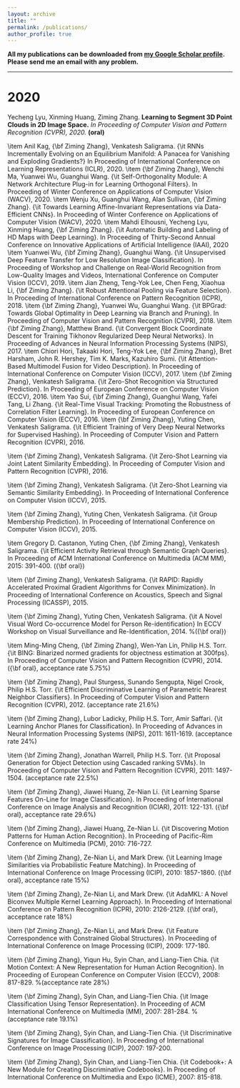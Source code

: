 ```yaml
---
layout: archive
title: ""
permalink: /publications/
author_profile: true
---
```


**All my publications can be downloaded from [my Google Scholar profile](https://scholar.google.com/citations?user=2yqx3oIAAAAJ&hl=en). Please send me an email with any problem.**

---
# 2020
Yecheng Lyu, Xinming Huang, Ziming Zhang. **Learning to Segment 3D Point Clouds in 2D Image Space.** *In Proceeding of Computer Vision and Pattern Recognition (CVPR), 2020.* **(oral)**

\item
Anil Kag, {\bf Ziming Zhang}, Venkatesh Saligrama. {\it RNNs Incrementally Evolving on an Equilibrium Manifold: A Panacea for Vanishing and Exploding Gradients?} In Proceeding of International Conference on Learning Representations (ICLR), 2020.
\item
{\bf Ziming Zhang}, Wenchi Ma, Yuanwei Wu, Guanghui Wang. {\it Self-Orthogonality Module: A Network Architecture Plug-in for Learning Orthogonal Filters}. In Proceeding of Winter Conference on Applications of Computer Vision (WACV), 2020.
\item
Wenju Xu, Guanghui Wang, Alan Sullivan, {\bf Ziming Zhang}. {\it Towards Learning Affine-Invariant Representations via Data-Efficient CNNs}. In Proceeding of Winter Conference on Applications of Computer Vision (WACV), 2020.
\item
Mahdi Elhousni, Yecheng Lyu, Xinming Huang, {\bf Ziming Zhang}. {\it Automatic Building and Labeling of HD Maps with Deep Learning}. In Proceeding of Thirty-Second Annual Conference on Innovative Applications of Artificial Intelligence (IAAI), 2020
\item
Yuanwei Wu, {\bf Ziming Zhang}, Guanghui Wang. {\it Unsupervised Deep Feature Transfer for Low Resolution Image Classification}. In Proceeding of Workshop and Challenge on Real-World Recognition from Low-Quality Images and Videos, International Conference on Computer Vision (ICCV), 2019.
\item 
Jian Zheng, Teng-Yok Lee, Chen Feng, Xiaohua Li, {\bf Ziming Zhang}. {\it Robust Attentional Pooling via Feature Selection}. In Proceeding of International Conference on Pattern Recognition (ICPR), 2018.	
\item 
{\bf Ziming Zhang}, Yuanwei Wu, Guanghui Wang. {\it BPGrad: Towards Global Optimality in Deep Learning via Branch and Pruning}. In Proceeding of Computer Vision and Pattern Recognition (CVPR), 2018.
\item 
{\bf Ziming Zhang}, Matthew Brand. {\it Convergent Block Coordinate Descent for Training Tikhonov Regularized Deep Neural Networks}. In Proceeding of Advances in Neural Information Processing Systems (NIPS), 2017.
\item 
Chiori Hori, Takaaki Hori, Teng-Yok Lee, {\bf Ziming Zhang}, Bret Harsham, John R. Hershey, Tim K. Marks, Kazuhiro Sumi. {\it Attention-Based Multimodel Fusion for Video Description}. In Proceeding of International Conference on Computer Vision (ICCV), 2017.
\item
{\bf Ziming Zhang}, Venkatesh Saligrama. {\it Zero-Shot Recognition via Structured Prediction}. In Proceeding of European Conference on Computer Vision (ECCV), 2016.
\item
Yao Sui, {\bf Ziming Zhang}, Guanghui Wang, Yafei Tang, Li Zhang. {\it Real-Time Visual Tracking: Promoting the Robustness of Correlation Filter Learning}. In Proceeding of European Conference on Computer Vision (ECCV), 2016. 
\item
{\bf Ziming Zhang}, Yuting Chen, Venkatesh Saligrama. {\it Efficient Training of Very Deep Neural Networks for Supervised Hashing}. In Proceeding of Computer Vision and Pattern Recognition (CVPR), 2016.

\item
{\bf Ziming Zhang}, Venkatesh Saligrama. {\it Zero-Shot Learning via Joint Latent Similarity Embedding}. In Proceeding of Computer Vision and Pattern Recognition (CVPR), 2016.

\item 
{\bf Ziming Zhang},  Venkatesh Saligrama. {\it Zero-Shot Learning via Semantic Similarity Embedding}. In Proceeding of International Conference on Computer Vision (ICCV), 2015.

\item 
{\bf Ziming Zhang},  Yuting Chen, Venkatesh Saligrama. {\it Group Membership Prediction}. In Proceeding of International Conference on Computer Vision (ICCV), 2015.

\item
Gregory D. Castanon, Yuting Chen, {\bf Ziming Zhang}, Venkatesh Saligrama. {\it Efficient Activity Retrieval through Semantic Graph Queries}. In Proceeding of ACM International Conference on Multimedia (ACM MM), 2015: 391-400. ({\bf oral})

\item
{\bf Ziming Zhang}, Venkatesh Saligrama. {\it RAPID: Rapidly Accelerated Proximal Gradient Algorithms for Convex Minimization}. In Proceeding of International Conference on Acoustics, Speech and Signal Processing (ICASSP), 2015.

\item
{\bf Ziming Zhang}, Yuting Chen, Venkatesh Saligrama. {\it A Novel Visual Word Co-occurrence Model for Person Re-identification} In ECCV Workshop on Visual Surveillance and Re-Identification, 2014. %({\bf oral})

\item
Ming-Ming Cheng, {\bf Ziming Zhang}, Wen-Yan Lin, Philip H.S. Torr. {\it BING: Binarized normed gradients for objectness estimation at 300fps}. In Proceeding of Computer Vision and Pattern Recognition (CVPR), 2014. ({\bf oral}, acceptance rate 5.75\%)

\item
{\bf Ziming Zhang}, Paul Sturgess, Sunando Sengupta, Nigel Crook, Philip H.S. Torr. {\it Efficient Discriminative Learning of Parametric Nearest Neighbor Classifiers}. In Proceeding of Computer Vision and Pattern Recognition (CVPR), 2012. (acceptance rate 21.6\%)

\item
{\bf Ziming Zhang}, Lubor Ladicky, Philip H.S. Torr, Amir Saffari. {\it Learning Anchor Planes for Classification}. In Proceeding of Advances in Neural Information Processing Systems (NIPS), 2011: 1611-1619. (acceptance rate 24\%)

\item
{\bf Ziming Zhang}, Jonathan Warrell, Philip H.S. Torr. {\it Proposal Generation for Object Detection using Cascaded ranking SVMs}. In Proceeding of Computer Vision and Pattern Recognition (CVPR), 2011: 1497-1504. (acceptance rate 22.5\%)

\item
{\bf Ziming Zhang}, Jiawei Huang, Ze-Nian Li. {\it Learning Sparse Features On-Line for Image Classification}. In Proceeding of International Conference on Image Analysis and Recognition (ICIAR), 2011: 122-131. ({\bf oral}, acceptance rate 29.6\%)

\item
{\bf Ziming Zhang}, Jiawei Huang, Ze-Nian Li. {\it Discovering Motion Patterns for Human Action Recognition}. In Proceeding of Pacific-Rim Conference on Multimedia (PCM), 2010: 716-727.

\item
{\bf Ziming Zhang}, Ze-Nian Li, and Mark Drew. {\it Learning Image Similarities via Probabilistic Feature Matching}. In Proceeding of International Conference on Image Processing (ICIP), 2010: 1857-1860. ({\bf oral}, acceptance rate 15\%)

\item
{\bf Ziming Zhang}, Ze-Nian Li, and Mark Drew. {\it AdaMKL: A Novel Biconvex Multiple Kernel Learning Approach}. In Proceeding of International Conference on Pattern Recognition (ICPR), 2010: 2126-2129. ({\bf oral}, acceptance rate 18\%)

\item
{\bf Ziming Zhang}, Ze-Nian Li, and Mark Drew. {\it Feature Correspondence with Constrained Global Structures}. In Proceeding of International Conference on Image Processing (ICIP), 2009: 177-180.

\item
{\bf Ziming Zhang}, Yiqun Hu, Syin Chan, and Liang-Tien Chia. {\it Motion Context: A New Representation for Human Action Recognition}. In Proceeding of European Conference on Computer Vision (ECCV), 2008: 817-829. %(acceptance rate 28\%)

\item
{\bf Ziming Zhang}, Syin Chan, and Liang-Tien Chia. {\it Image Classification Using Tensor Representation}. In Proceeding of ACM International Conference on Multimedia (MM), 2007: 281-284. %(acceptance rate 19.1\%)

\item
{\bf Ziming Zhang}, Syin Chan, and Liang-Tien Chia. {\it Discriminative Signatures for Image Classification}. In Proceeding of International Conference on Image Processing (ICIP), 2007: 197-200.

\item
{\bf Ziming Zhang}, Syin Chan, and Liang-Tien Chia. {\it Codebook+: A New Module for Creating Discriminative Codebooks}. In Proceeding of International Conference on Multimedia and Expo (ICME), 2007: 815-818.
